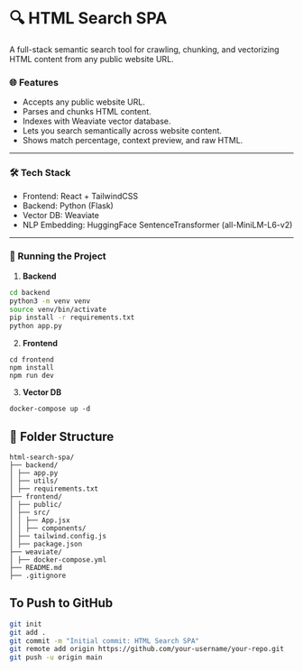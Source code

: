 # 🔍 HTML Search SPA

A full-stack semantic search tool for crawling, chunking, and vectorizing HTML content from any public website URL.

### 🌐 Features

- Accepts any public website URL.
- Parses and chunks HTML content.
- Indexes with Weaviate vector database.
- Lets you search semantically across website content.
- Shows match percentage, context preview, and raw HTML.

---

### 🛠️ Tech Stack

- Frontend: React + TailwindCSS
- Backend: Python (Flask)
- Vector DB: Weaviate
- NLP Embedding: HuggingFace SentenceTransformer (all-MiniLM-L6-v2)

---

### 🚀 Running the Project

1. **Backend**

```bash
cd backend
python3 -m venv venv
source venv/bin/activate
pip install -r requirements.txt
python app.py
```

2. **Frontend**
```
cd frontend
npm install
npm run dev
```
3. **Vector DB**
```
docker-compose up -d
```


## 📁 Folder Structure
```
html-search-spa/
├── backend/
│ ├── app.py
│ ├── utils/
│ ├── requirements.txt
├── frontend/
│ ├── public/
│ ├── src/
│ │ ├── App.jsx
│ │ ├── components/
│ ├── tailwind.config.js
│ ├── package.json
├── weaviate/
│ ├── docker-compose.yml
├── README.md
├── .gitignore
```

## To Push to GitHub

```bash
git init
git add .
git commit -m "Initial commit: HTML Search SPA"
git remote add origin https://github.com/your-username/your-repo.git
git push -u origin main

